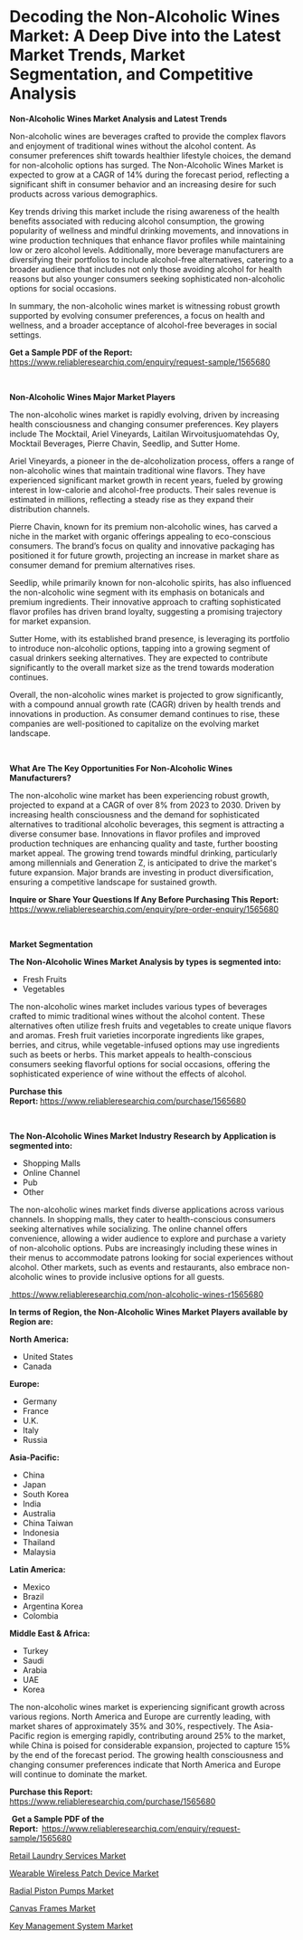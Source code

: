 <p><h1>Decoding the Non-Alcoholic Wines Market: A Deep Dive into the Latest Market Trends, Market Segmentation, and Competitive Analysis</h1></p><p><strong>Non-Alcoholic Wines Market Analysis and Latest Trends</strong></p>
<p><p>Non-alcoholic wines are beverages crafted to provide the complex flavors and enjoyment of traditional wines without the alcohol content. As consumer preferences shift towards healthier lifestyle choices, the demand for non-alcoholic options has surged. The Non-Alcoholic Wines Market is expected to grow at a CAGR of 14% during the forecast period, reflecting a significant shift in consumer behavior and an increasing desire for such products across various demographics.</p><p>Key trends driving this market include the rising awareness of the health benefits associated with reducing alcohol consumption, the growing popularity of wellness and mindful drinking movements, and innovations in wine production techniques that enhance flavor profiles while maintaining low or zero alcohol levels. Additionally, more beverage manufacturers are diversifying their portfolios to include alcohol-free alternatives, catering to a broader audience that includes not only those avoiding alcohol for health reasons but also younger consumers seeking sophisticated non-alcoholic options for social occasions.</p><p>In summary, the non-alcoholic wines market is witnessing robust growth supported by evolving consumer preferences, a focus on health and wellness, and a broader acceptance of alcohol-free beverages in social settings.</p></p>
<p><strong>Get a Sample PDF of the Report:&nbsp;</strong> <a href="https://www.reliableresearchiq.com/enquiry/request-sample/1565680">https://www.reliableresearchiq.com/enquiry/request-sample/1565680</a></p>
<p>&nbsp;</p>
<p><strong>Non-Alcoholic Wines Major Market Players</strong></p>
<p><p>The non-alcoholic wines market is rapidly evolving, driven by increasing health consciousness and changing consumer preferences. Key players include The Mocktail, Ariel Vineyards, Laitilan Wirvoitusjuomatehdas Oy, Mocktail Beverages, Pierre Chavin, Seedlip, and Sutter Home. </p><p>Ariel Vineyards, a pioneer in the de-alcoholization process, offers a range of non-alcoholic wines that maintain traditional wine flavors. They have experienced significant market growth in recent years, fueled by growing interest in low-calorie and alcohol-free products. Their sales revenue is estimated in millions, reflecting a steady rise as they expand their distribution channels.</p><p>Pierre Chavin, known for its premium non-alcoholic wines, has carved a niche in the market with organic offerings appealing to eco-conscious consumers. The brand’s focus on quality and innovative packaging has positioned it for future growth, projecting an increase in market share as consumer demand for premium alternatives rises.</p><p>Seedlip, while primarily known for non-alcoholic spirits, has also influenced the non-alcoholic wine segment with its emphasis on botanicals and premium ingredients. Their innovative approach to crafting sophisticated flavor profiles has driven brand loyalty, suggesting a promising trajectory for market expansion.</p><p>Sutter Home, with its established brand presence, is leveraging its portfolio to introduce non-alcoholic options, tapping into a growing segment of casual drinkers seeking alternatives. They are expected to contribute significantly to the overall market size as the trend towards moderation continues.</p><p>Overall, the non-alcoholic wines market is projected to grow significantly, with a compound annual growth rate (CAGR) driven by health trends and innovations in production. As consumer demand continues to rise, these companies are well-positioned to capitalize on the evolving market landscape.</p></p>
<p>&nbsp;</p>
<p><strong>What Are The Key Opportunities For Non-Alcoholic Wines Manufacturers?</strong></p>
<p><p>The non-alcoholic wine market has been experiencing robust growth, projected to expand at a CAGR of over 8% from 2023 to 2030. Driven by increasing health consciousness and the demand for sophisticated alternatives to traditional alcoholic beverages, this segment is attracting a diverse consumer base. Innovations in flavor profiles and improved production techniques are enhancing quality and taste, further boosting market appeal. The growing trend towards mindful drinking, particularly among millennials and Generation Z, is anticipated to drive the market's future expansion. Major brands are investing in product diversification, ensuring a competitive landscape for sustained growth.</p></p>
<p><strong>Inquire or Share Your Questions If Any Before Purchasing This Report:</strong> <a href="https://www.reliableresearchiq.com/enquiry/pre-order-enquiry/1565680">https://www.reliableresearchiq.com/enquiry/pre-order-enquiry/1565680</a></p>
<p>&nbsp;</p>
<p><strong>Market Segmentation</strong></p>
<p><strong>The Non-Alcoholic Wines Market Analysis by types is segmented into:</strong></p>
<p><ul><li>Fresh Fruits</li><li>Vegetables</li></ul></p>
<p><p>The non-alcoholic wines market includes various types of beverages crafted to mimic traditional wines without the alcohol content. These alternatives often utilize fresh fruits and vegetables to create unique flavors and aromas. Fresh fruit varieties incorporate ingredients like grapes, berries, and citrus, while vegetable-infused options may use ingredients such as beets or herbs. This market appeals to health-conscious consumers seeking flavorful options for social occasions, offering the sophisticated experience of wine without the effects of alcohol.</p></p>
<p><strong>Purchase this Report:&nbsp;</strong><a href="https://www.reliableresearchiq.com/purchase/1565680">https://www.reliableresearchiq.com/purchase/1565680</a></p>
<p>&nbsp;</p>
<p><strong>The Non-Alcoholic Wines Market Industry Research by Application is segmented into:</strong></p>
<p><ul><li>Shopping Malls</li><li>Online Channel</li><li>Pub</li><li>Other</li></ul></p>
<p><p>The non-alcoholic wines market finds diverse applications across various channels. In shopping malls, they cater to health-conscious consumers seeking alternatives while socializing. The online channel offers convenience, allowing a wider audience to explore and purchase a variety of non-alcoholic options. Pubs are increasingly including these wines in their menus to accommodate patrons looking for social experiences without alcohol. Other markets, such as events and restaurants, also embrace non-alcoholic wines to provide inclusive options for all guests.</p></p>
<p><a href="https://www.reliableresearchiq.com/non-alcoholic-wines-r1565680">&nbsp;https://www.reliableresearchiq.com/non-alcoholic-wines-r1565680</a></p>
<p><strong>In terms of Region, the Non-Alcoholic Wines Market Players available by Region are:</strong></p>
<p>
    <p> <strong> North America: </strong>
        <ul>
            <li>United States</li>
            <li>Canada</li>
        </ul>
        </p> 
    <p> <strong> Europe: </strong>
        <ul>
            <li>Germany</li>
            <li>France</li>
            <li>U.K.</li>
            <li>Italy</li>
            <li>Russia</li>
        </ul>
        </p> 
    <p> <strong> Asia-Pacific: </strong>
        <ul>
            <li>China</li>
            <li>Japan</li>
            <li>South Korea</li>
            <li>India</li>
            <li>Australia</li>
            <li>China Taiwan</li>
            <li>Indonesia</li>
            <li>Thailand</li>
            <li>Malaysia</li>
        </ul>
        </p> 
    <p> <strong> Latin America: </strong>
        <ul>
            <li>Mexico</li>
            <li>Brazil</li>
            <li>Argentina Korea</li>
            <li>Colombia</li>
        </ul>
        </p> 
    <p> <strong> Middle East & Africa: </strong>
        <ul>
            <li>Turkey</li>
            <li>Saudi</li>
            <li>Arabia</li>
            <li>UAE</li>
            <li>Korea</li>
        </ul>
    </p>
    </p>
<p><p>The non-alcoholic wines market is experiencing significant growth across various regions. North America and Europe are currently leading, with market shares of approximately 35% and 30%, respectively. The Asia-Pacific region is emerging rapidly, contributing around 25% to the market, while China is poised for considerable expansion, projected to capture 15% by the end of the forecast period. The growing health consciousness and changing consumer preferences indicate that North America and Europe will continue to dominate the market.</p></p>
<p><strong>Purchase this Report: </strong><a href="https://www.reliableresearchiq.com/purchase/1565680">https://www.reliableresearchiq.com/purchase/1565680</a></p>
<p>&nbsp;<strong>Get a Sample PDF of the Report:&nbsp;&nbsp;</strong><a href="https://www.reliableresearchiq.com/enquiry/request-sample/1565680">https://www.reliableresearchiq.com/enquiry/request-sample/1565680</a></p>
<p><strong></strong></p>
<p><p><a href="https://www.linkedin.com/pulse/global-retail-laundry-services-market-exploring-share-trends-ax3gf">Retail Laundry Services Market</a></p><p><a href="https://medium.com/@chanhgui/wearable-wireless-patch-device-market-a-global-and-regional-analysis-focus-on-end-user-product-44dfee726b54?postPublishedType=repub">Wearable Wireless Patch Device Market</a></p><p><a href="https://github.com/Annahawkins697/Market-Research-Report-List-1/blob/main/radial-piston-pumps-market.md">Radial Piston Pumps Market</a></p><p><a href="https://issuu.com/reportprime-2/docs/canvas-frames-market-size-2030.pptx_42c9f22c09803f">Canvas Frames Market</a></p><p><a href="https://www.linkedin.com/pulse/key-management-system-market-trends-regional-insights-forecasted-kiqgf">Key Management System Market</a></p></p>